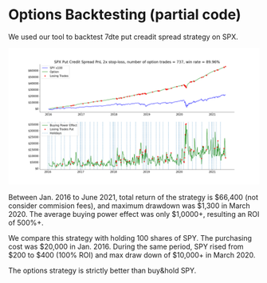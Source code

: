 # Options Backtesting (partial code)
We used our tool to backtest 7dte put creadit spread strategy on SPX. 

![alt text](https://github.com/pareto-digital/OptionsBacktesting/blob/main/spx%20pcs%20vs%20spy%20example.png?raw=true)

Between Jan. 2016 to June 2021, total return of the strategy is $66,400 (not consider commision fees), and maximum drawdown was $1,300 in March 2020. The average buying power effect was only $1,0000+, resulting an ROI of 500%+.

We compare this strategy with holding 100 shares of SPY. The purchasing cost was $20,000 in Jan. 2016. During the same period, SPY rised from $200 to $400 (100% ROI) and max draw down of $10,000+ in March 2020.

The options strategy is strictly better than buy&hold SPY.

